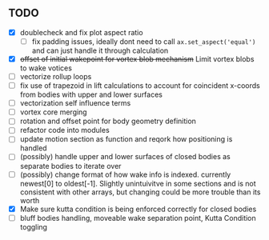 ## TODO

- [x] doublecheck and fix plot aspect ratio
  - [ ] fix padding issues, ideally dont need to call `ax.set_aspect('equal')` and can just handle it through calculation
- [x] ~~offset of initial wakepoint for vortex blob mechanism~~ Limit vortex blobs to wake votices
- [ ] vectorize rollup loops
- [ ] fix use of trapezoid in lift calculations to account for coincident x-coords from bodies with upper and lower surfaces
- [ ] vectorization self influence terms
- [ ] vortex core merging
- [ ] rotation and offset point for body geometry definition
- [ ] refactor code into modules
- [ ] update motion section as function and reqork how positioning is handled
- [ ] (possibly) handle upper and lower surfaces of closed bodies as separate bodies to iterate over
- [ ] (possibly) change format of how wake info is indexed. currently newest[0] to oldest[-1]. Slightly unintuivitve in some sections and is not consistent with other arrays, but changing could be more trouble than its worth
- [x] Make sure kutta condition is being enforced correctly for closed bodies
- [ ] bluff bodies handling, moveable wake separation point, Kutta Condition toggling
